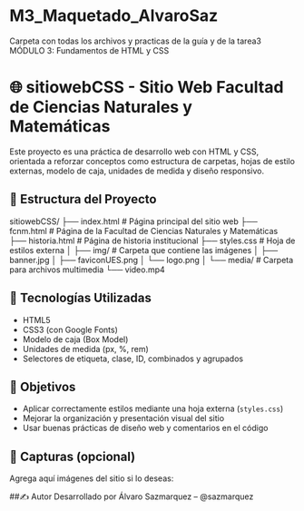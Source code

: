# M3_Maquetado_AlvaroSaz
Carpeta con todas los archivos y practicas de la guía y de la tarea3 MÓDULO 3: Fundamentos de HTML y CSS 

# 🌐 sitiowebCSS - Sitio Web Facultad de Ciencias Naturales y Matemáticas

Este proyecto es una práctica de desarrollo web con HTML y CSS, orientada a reforzar conceptos como estructura de carpetas, hojas de estilo externas, modelo de caja, unidades de medida y diseño responsivo. 

## 📁 Estructura del Proyecto

sitiowebCSS/
├── index.html # Página principal del sitio web
├── fcnm.html # Página de la Facultad de Ciencias Naturales y Matemáticas
├── historia.html # Página de historia institucional
├── styles.css # Hoja de estilos externa
│
├── img/ # Carpeta que contiene las imágenes
│ ├── banner.jpg
│ ├── faviconUES.png
│ └── logo.png
│
└── media/ # Carpeta para archivos multimedia
└── video.mp4

## 🧰 Tecnologías Utilizadas

- HTML5
- CSS3 (con Google Fonts)
- Modelo de caja (Box Model)
- Unidades de medida (px, %, rem)
- Selectores de etiqueta, clase, ID, combinados y agrupados

## 🎯 Objetivos

- Aplicar correctamente estilos mediante una hoja externa (`styles.css`)
- Mejorar la organización y presentación visual del sitio
- Usar buenas prácticas de diseño web y comentarios en el código

## 📸 Capturas (opcional)

Agrega aquí imágenes del sitio si lo deseas:

##✍️ Autor
Desarrollado por Álvaro Sazmarquez – @sazmarquez
